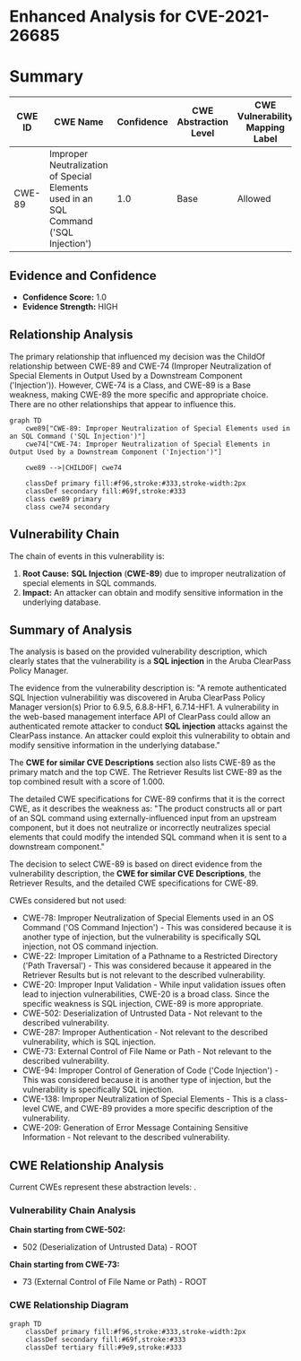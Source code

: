 # Enhanced Analysis for CVE-2021-26685

# Summary
| CWE ID | CWE Name | Confidence | CWE Abstraction Level | CWE Vulnerability Mapping Label | CWE-Vulnerability Mapping Notes |
|---|---|---|---|---|---|
| CWE-89 | Improper Neutralization of Special Elements used in an SQL Command ('SQL Injection') | 1.0 | Base | Allowed | Primary CWE |

## Evidence and Confidence

*   **Confidence Score:** 1.0
*   **Evidence Strength:** HIGH

## Relationship Analysis
The primary relationship that influenced my decision was the ChildOf relationship between CWE-89 and CWE-74 (Improper Neutralization of Special Elements in Output Used by a Downstream Component ('Injection')). However, CWE-74 is a Class, and CWE-89 is a Base weakness, making CWE-89 the more specific and appropriate choice. There are no other relationships that appear to influence this.

```mermaid
graph TD
    cwe89["CWE-89: Improper Neutralization of Special Elements used in an SQL Command ('SQL Injection')"]
    cwe74["CWE-74: Improper Neutralization of Special Elements in Output Used by a Downstream Component ('Injection')"]
    
    cwe89 -->|CHILDOF| cwe74
    
    classDef primary fill:#f96,stroke:#333,stroke-width:2px
    classDef secondary fill:#69f,stroke:#333
    class cwe89 primary
    class cwe74 secondary
```

## Vulnerability Chain
The chain of events in this vulnerability is:

1.  **Root Cause:** **SQL Injection** (**CWE-89**) due to improper neutralization of special elements in SQL commands.
2.  **Impact:** An attacker can obtain and modify sensitive information in the underlying database.

## Summary of Analysis
The analysis is based on the provided vulnerability description, which clearly states that the vulnerability is a **SQL injection** in the Aruba ClearPass Policy Manager.

The evidence from the vulnerability description is: "A remote authenticated SQL Injection vulnerabilitiy was discovered in Aruba ClearPass Policy Manager version(s) Prior to 6.9.5, 6.8.8-HF1, 6.7.14-HF1. A vulnerability in the web-based management interface API of ClearPass could allow an authenticated remote attacker to conduct **SQL injection** attacks against the ClearPass instance. An attacker could exploit this vulnerability to obtain and modify sensitive information in the underlying database."

The **CWE for similar CVE Descriptions** section also lists CWE-89 as the primary match and the top CWE.
The Retriever Results list CWE-89 as the top combined result with a score of 1.000.

The detailed CWE specifications for CWE-89 confirms that it is the correct CWE, as it describes the weakness as: "The product constructs all or part of an SQL command using externally-influenced input from an upstream component, but it does not neutralize or incorrectly neutralizes special elements that could modify the intended SQL command when it is sent to a downstream component."

The decision to select CWE-89 is based on direct evidence from the vulnerability description, the **CWE for similar CVE Descriptions**, the Retriever Results, and the detailed CWE specifications for CWE-89.

CWEs considered but not used:

*   CWE-78: Improper Neutralization of Special Elements used in an OS Command ('OS Command Injection') - This was considered because it is another type of injection, but the vulnerability is specifically SQL injection, not OS command injection.
*   CWE-22: Improper Limitation of a Pathname to a Restricted Directory ('Path Traversal') - This was considered because it appeared in the Retriever Results but is not relevant to the described vulnerability.
*   CWE-20: Improper Input Validation - While input validation issues often lead to injection vulnerabilities, CWE-20 is a broad class. Since the specific weakness is SQL injection, CWE-89 is more appropriate.
*   CWE-502: Deserialization of Untrusted Data - Not relevant to the described vulnerability.
*   CWE-287: Improper Authentication - Not relevant to the described vulnerability, which is SQL injection.
*   CWE-73: External Control of File Name or Path - Not relevant to the described vulnerability.
*   CWE-94: Improper Control of Generation of Code ('Code Injection') - This was considered because it is another type of injection, but the vulnerability is specifically SQL injection.
*   CWE-138: Improper Neutralization of Special Elements - This is a class-level CWE, and CWE-89 provides a more specific description of the vulnerability.
*   CWE-209: Generation of Error Message Containing Sensitive Information - Not relevant to the described vulnerability.


## CWE Relationship Analysis

Current CWEs represent these abstraction levels: .


### Vulnerability Chain Analysis

**Chain starting from CWE-502:**
- 502 (Deserialization of Untrusted Data) - ROOT


**Chain starting from CWE-73:**
- 73 (External Control of File Name or Path) - ROOT



### CWE Relationship Diagram

```mermaid
graph TD
    classDef primary fill:#f96,stroke:#333,stroke-width:2px
    classDef secondary fill:#69f,stroke:#333
    classDef tertiary fill:#9e9,stroke:#333
```